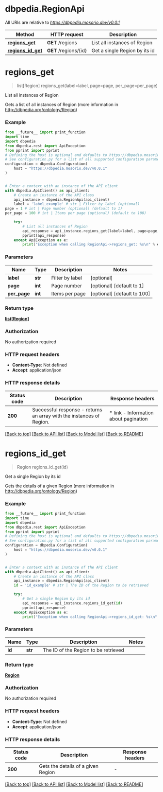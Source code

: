 # dbpedia.RegionApi

All URIs are relative to *https://dbpedia.mosorio.dev/v0.0.1*

Method | HTTP request | Description
------------- | ------------- | -------------
[**regions_get**](RegionApi.md#regions_get) | **GET** /regions | List all instances of Region
[**regions_id_get**](RegionApi.md#regions_id_get) | **GET** /regions/{id} | Get a single Region by its id


# **regions_get**
> list[Region] regions_get(label=label, page=page, per_page=per_page)

List all instances of Region

Gets a list of all instances of Region (more information in http://dbpedia.org/ontology/Region)

### Example

```python
from __future__ import print_function
import time
import dbpedia
from dbpedia.rest import ApiException
from pprint import pprint
# Defining the host is optional and defaults to https://dbpedia.mosorio.dev/v0.0.1
# See configuration.py for a list of all supported configuration parameters.
configuration = dbpedia.Configuration(
    host = "https://dbpedia.mosorio.dev/v0.0.1"
)


# Enter a context with an instance of the API client
with dbpedia.ApiClient() as api_client:
    # Create an instance of the API class
    api_instance = dbpedia.RegionApi(api_client)
    label = 'label_example' # str | Filter by label (optional)
page = 1 # int | Page number (optional) (default to 1)
per_page = 100 # int | Items per page (optional) (default to 100)

    try:
        # List all instances of Region
        api_response = api_instance.regions_get(label=label, page=page, per_page=per_page)
        pprint(api_response)
    except ApiException as e:
        print("Exception when calling RegionApi->regions_get: %s\n" % e)
```

### Parameters

Name | Type | Description  | Notes
------------- | ------------- | ------------- | -------------
 **label** | **str**| Filter by label | [optional] 
 **page** | **int**| Page number | [optional] [default to 1]
 **per_page** | **int**| Items per page | [optional] [default to 100]

### Return type

[**list[Region]**](Region.md)

### Authorization

No authorization required

### HTTP request headers

 - **Content-Type**: Not defined
 - **Accept**: application/json

### HTTP response details
| Status code | Description | Response headers |
|-------------|-------------|------------------|
**200** | Successful response - returns an array with the instances of Region. |  * link - Information about pagination <br>  |

[[Back to top]](#) [[Back to API list]](../README.md#documentation-for-api-endpoints) [[Back to Model list]](../README.md#documentation-for-models) [[Back to README]](../README.md)

# **regions_id_get**
> Region regions_id_get(id)

Get a single Region by its id

Gets the details of a given Region (more information in http://dbpedia.org/ontology/Region)

### Example

```python
from __future__ import print_function
import time
import dbpedia
from dbpedia.rest import ApiException
from pprint import pprint
# Defining the host is optional and defaults to https://dbpedia.mosorio.dev/v0.0.1
# See configuration.py for a list of all supported configuration parameters.
configuration = dbpedia.Configuration(
    host = "https://dbpedia.mosorio.dev/v0.0.1"
)


# Enter a context with an instance of the API client
with dbpedia.ApiClient() as api_client:
    # Create an instance of the API class
    api_instance = dbpedia.RegionApi(api_client)
    id = 'id_example' # str | The ID of the Region to be retrieved

    try:
        # Get a single Region by its id
        api_response = api_instance.regions_id_get(id)
        pprint(api_response)
    except ApiException as e:
        print("Exception when calling RegionApi->regions_id_get: %s\n" % e)
```

### Parameters

Name | Type | Description  | Notes
------------- | ------------- | ------------- | -------------
 **id** | **str**| The ID of the Region to be retrieved | 

### Return type

[**Region**](Region.md)

### Authorization

No authorization required

### HTTP request headers

 - **Content-Type**: Not defined
 - **Accept**: application/json

### HTTP response details
| Status code | Description | Response headers |
|-------------|-------------|------------------|
**200** | Gets the details of a given Region |  -  |

[[Back to top]](#) [[Back to API list]](../README.md#documentation-for-api-endpoints) [[Back to Model list]](../README.md#documentation-for-models) [[Back to README]](../README.md)

